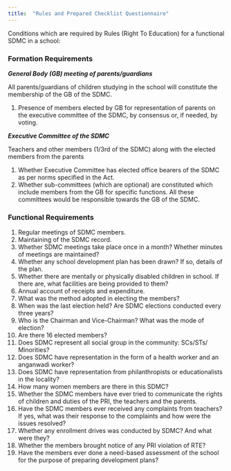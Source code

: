 ```yaml
---
title:  "Rules and Prepared Checklist Questionnaire"
---
```

Conditions which are required by Rules (Right To Education) for a functional SDMC in a school:

### Formation Requirements

_**General Body (GB) meeting of parents/guardians**_

All parents/guardians of children studying in the school will constitute the membership of the GB of the SDMC.

1. Presence of members elected by GB for representation of parents on the executive committee of the SDMC, by consensus or, if needed, by voting.

_**Executive Committee of the SDMC**_

Teachers and other members (1/3rd of the SDMC) along with the elected members from the parents

1. Whether Executive Committee has elected office bearers of the SDMC as per norms specified in the Act.
1. Whether sub-committees (which are optional) are constituted which include members from the GB for specific functions. All these committees would be responsible towards the GB of the SDMC.


### Functional Requirements

1. Regular meetings of SDMC members.
1. Maintaining of the SDMC record.
1. Whether SDMC meetings take place once in a month?  Whether minutes of meetings are maintained?
1. Whether any school development plan has been drawn? If so, details of the plan.
1. Whether there are mentally or physically disabled children in school. If there are, what facilities are being provided to them?
1. Annual account of receipts and expenditure.
1. What was the method adopted in electing the members?
1. When was the last election held? Are SDMC elections conducted every three years?
1. Who is the Chairman and Vice-Chairman? What was the mode of election?
1. Are there 16 elected members?
1. Does SDMC represent all social group in the community: SCs/STs/ Minorities?
1. Does SDMC have representation in the form of a health worker and an anganwadi worker?
1. Does SDMC have representation from philanthropists or educationalists in the locality?
1. How many women members are there in this SDMC?
1. Whether the SDMC members have ever tried to communicate the rights of children and duties of the PRI, the teachers and the parents.
1. Have the SDMC members ever received any complaints from teachers? If yes, what was their response to the complaints and how were the issues resolved?
1. Whether any enrollment drives was conducted by SDMC? And what were they?
1. Whether the members brought notice of any PRI violation of RTE?
1. Have the members ever done a need-based assessment of the school for the purpose of preparing development plans?
